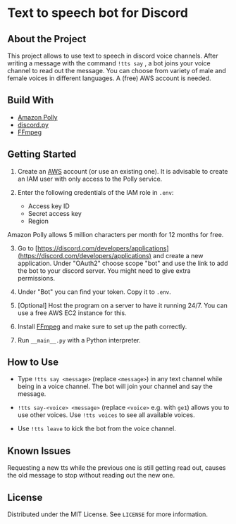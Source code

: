 # Text to speech bot for Discord

## About the Project

This project allows to use text to speech in discord voice channels. After writing a message with the command `!tts say`
, a bot joins your voice channel to read out the message. You can choose from variety of male and female voices in
different languages. A (free) AWS account is needed.

## Build With

- [Amazon Polly](https://aws.amazon.com/polly/)
- [discord.py](https://discordpy.readthedocs.io/)
- [FFmpeg](https://www.ffmpeg.org/)

## Getting Started

1. Create an [AWS](https://aws.amazon.com/) account (or use an existing one). It is advisable to create an IAM user with
   only access to the Polly service.


2. Enter the following credentials of the IAM role in `.env`:
    * Access key ID
    * Secret access key
    * Region

Amazon Polly allows 5 million characters per month for 12 months for free.

3. Go to [https://discord.com/developers/applications](https://discord.com/developers/applications) and create a new
   application. Under "OAuth2" choose scope "bot" and use the link to add the bot to your discord server. You might need
   to give extra permissions.


4. Under "Bot" you can find your token. Copy it to `.env`.


5. [Optional] Host the program on a server to have it running 24/7. You can use a free AWS EC2 instance for this.


6. Install [FFmpeg](https://www.ffmpeg.org/) and make sure to set up the path correctly.


7. Run `__main__.py` with a Python interpreter.

## How to Use

- Type `!tts say <message>` (replace `<message>`) in any text channel while being in a voice channel. The bot will join
  your channel and say the message.


- `!tts say-<voice> <message>` (replace `<voice>` e.g. with `ge1`) allows you to use other voices. Use `!tts voices`
  to see all available voices.


- Use `!tts leave` to kick the bot from the voice channel.

## Known Issues

Requesting a new tts while the previous one is still getting read out, causes the old message to stop without reading out
the new one.

## License

Distributed under the MIT License. See `LICENSE` for more information.
